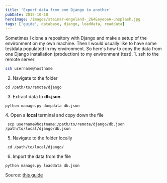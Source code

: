 ```yaml
---
title: 'Export data from one Django to another'
pubDate: 2015-10-18
heroImage: /images/steinar-engeland-_2G4EeyeoeA-unsplash.jpg
tags: ['guide', database, django, loaddata, readdata]
---
```


Sometimes I clone a repository with Django and make a setup of the environment on my own machine. Then I would usually like to have some testdata populated in my environment. So here's how to copy the data from one Django installation (production) to my environment (test). 1. ssh to the remote server

```bash
ssh username@hostname
```

2. Navigate to the folder

```
cd /path/to/remote/django
```

3. Extract data to **db.json**

```
python manage.py dumpdata db.json
```

4. Open a **local** terminal and copy down the file

```
 scp username@hostname:/path/to/remote/django/db.json /path/to/local/django/db.json
```

5. Navigate to the folder locally

```
 cd /path/to/local/django/
```

6. Import the data from the file

```
python manage.py loaddata db.json
```

Source: [this guide](https://coderwall.com/p/mvsoyg/django-dumpdata-and-loaddata)
